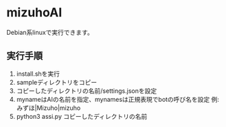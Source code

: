 # mizuhoAI

Debian系linuxで実行できます。

## 実行手順
1. install.shを実行
2. sampleディレクトリをコピー
3. コピーしたディレクトリの名前/settings.jsonを設定
4. mynameはAIの名前を指定、mynamesは正規表現でbotの呼び名を設定 例: みずほ|Mizuho|mizuho
5. python3 assi.py コピーしたディレクトリの名前
